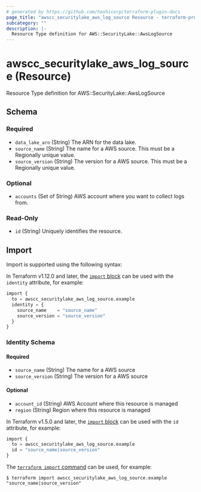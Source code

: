 ```yaml
---
# generated by https://github.com/hashicorp/terraform-plugin-docs
page_title: "awscc_securitylake_aws_log_source Resource - terraform-provider-awscc"
subcategory: ""
description: |-
  Resource Type definition for AWS::SecurityLake::AwsLogSource
---
```


# awscc_securitylake_aws_log_source (Resource)

Resource Type definition for AWS::SecurityLake::AwsLogSource



<!-- schema generated by tfplugindocs -->
## Schema

### Required

- `data_lake_arn` (String) The ARN for the data lake.
- `source_name` (String) The name for a AWS source. This must be a Regionally unique value.
- `source_version` (String) The version for a AWS source. This must be a Regionally unique value.

### Optional

- `accounts` (Set of String) AWS account where you want to collect logs from.

### Read-Only

- `id` (String) Uniquely identifies the resource.

## Import

Import is supported using the following syntax:

In Terraform v1.12.0 and later, the [`import` block](https://developer.hashicorp.com/terraform/language/import) can be used with the `identity` attribute, for example:

```terraform
import {
  to = awscc_securitylake_aws_log_source.example
  identity = {
    source_name    = "source_name"
    source_version = "source_version"
  }
}
```

<!-- schema generated by tfplugindocs -->
### Identity Schema

#### Required

- `source_name` (String) The name for a AWS source
- `source_version` (String) The version for a AWS source

#### Optional

- `account_id` (String) AWS Account where this resource is managed
- `region` (String) Region where this resource is managed

In Terraform v1.5.0 and later, the [`import` block](https://developer.hashicorp.com/terraform/language/import) can be used with the `id` attribute, for example:

```terraform
import {
  to = awscc_securitylake_aws_log_source.example
  id = "source_name|source_version"
}
```

The [`terraform import` command](https://developer.hashicorp.com/terraform/cli/commands/import) can be used, for example:

```shell
$ terraform import awscc_securitylake_aws_log_source.example "source_name|source_version"
```
